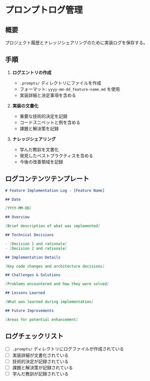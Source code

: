 # プロンプトログ管理

## 概要

プロジェクト履歴とナレッジシェアリングのために実装ログを保存する。

## 手順

1. **ログエントリの作成**

   - `.prompts/` ディレクトリにファイルを作成
   - フォーマット: `yyyy-mm-dd_feature-name.md` を使用
   - 実装詳細と決定事項を含める

2. **実装の文書化**

   - 重要な技術的決定を記録
   - コードスニペットと例を含める
   - 課題と解決策を記録

3. **ナレッジシェアリング**
   - 学んだ教訓を文書化
   - 発見したベストプラクティスを含める
   - 今後の改善領域を記録

## ログコンテンツテンプレート

```markdown
# Feature Implementation Log - [Feature Name]

## Date

[YYYY-MM-DD]

## Overview

[Brief description of what was implemented]

## Technical Decisions

- [Decision 1 and rationale]
- [Decision 2 and rationale]

## Implementation Details

[Key code changes and architecture decisions]

## Challenges & Solutions

[Problems encountered and how they were solved]

## Lessons Learned

[What was learned during implementation]

## Future Improvements

[Areas for potential enhancement]
```

## ログチェックリスト

- [ ] `.prompts/` ディレクトリにログファイルが作成されている
- [ ] 実装詳細が文書化されている
- [ ] 技術的決定が記録されている
- [ ] 課題と解決策が記録されている
- [ ] 学んだ教訓が記録されている
